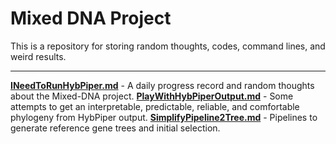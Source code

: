 # Mixed DNA Project
This is a repository for storing random thoughts, codes, command lines, and weird results.

---
[**INeedToRunHybPiper.md**](https://github.com/gudusanjiao/Mixed-DNA-Project/blob/main/01-INeedToRunHybPiper.md) - A daily progress record and random thoughts about the Mixed-DNA project. 
[**PlayWithHybPiperOutput.md**](https://github.com/gudusanjiao/Mixed-DNA-Project/blob/main/PlayWithHybPiperOutput.md) - Some attempts to get an interpretable, predictable, reliable, and comfortable phylogeny from HybPiper output.
[**SimplifyPipeline2Tree.md**](https://github.com/gudusanjiao/Mixed-DNA-Project/blob/main/03-SimplifyPipeline2Trees.md) - Pipelines to generate reference gene trees and initial selection.
